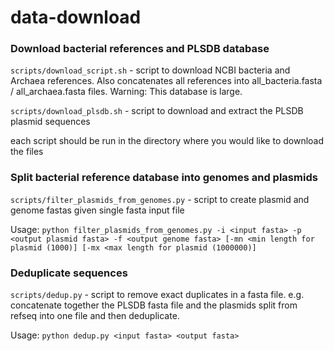 # data-download

### Download bacterial references and PLSDB database
`scripts/download_script.sh` - script to download NCBI bacteria and Archaea references. Also concatenates all references into all_bacteria.fasta / all_archaea.fasta files. Warning: This database is large.

`scripts/download_plsdb.sh` - script to download and extract the PLSDB plasmid sequences

each script should be run in the directory where you would like to download the files

### Split bacterial reference database into genomes and plasmids
`scripts/filter_plasmids_from_genomes.py` - script to create plasmid and genome fastas given single fasta input file

Usage: `python filter_plasmids_from_genomes.py -i <input fasta> -p <output plasmid fasta> -f <output genome fasta> [-mn <min length for plasmid (1000)] [-mx <max length for plasmid (1000000)]`

### Deduplicate sequences
`scripts/dedup.py` - script to remove exact duplicates in a fasta file. e.g. concatenate together the PLSDB fasta file and the plasmids split from refseq into one file and then deduplicate.

Usage: `python dedup.py <input fasta> <output fasta>`
